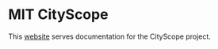 # MIT CityScope

This [website](https://cityscope.github.io) serves documentation for the CityScope project.

